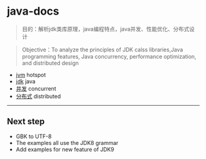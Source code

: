 # java-docs
> 目的：解析jdk类库原理，java编程特点，java并发、性能优化、分布式设计

> Objective：To analyze the principles of JDK calss libraries,Java programming features, Java concurrency, performance optimization, and distributed design
* [jvm](http://blog.csdn.net/q294881866/article/category/7013576) hotspot
* [jdk](http://blog.csdn.net/q294881866/article/category/7013577) java
* [并发](http://blog.csdn.net/q294881866/article/category/7013581) concurrent
* [分布式](http://blog.csdn.net/q294881866/article/category/7036593) distributed
---

## Next step
* GBK to UTF-8
* The examples all use the JDK8 grammar
* Add examples for new feature of JDK9
